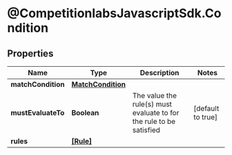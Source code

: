 # @CompetitionlabsJavascriptSdk.Condition

## Properties

Name | Type | Description | Notes
------------ | ------------- | ------------- | -------------
**matchCondition** | [**MatchCondition**](MatchCondition.md) |  | 
**mustEvaluateTo** | **Boolean** | The value the rule(s) must evaluate to for the rule to be satisfied | [default to true]
**rules** | [**[Rule]**](Rule.md) |  | 


